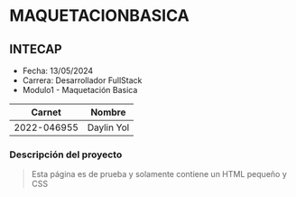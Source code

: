 # MAQUETACIONBASICA
## INTECAP

- Fecha: 13/05/2024
- Carrera: Desarrollador FullStack
- Modulo1 - Maquetación Basica

|Carnet|Nombre|
|------|------|
|2022-046955|Daylin Yol|

### Descripción del proyecto
> Esta página es de prueba y solamente contiene un HTML pequeño y CSS


